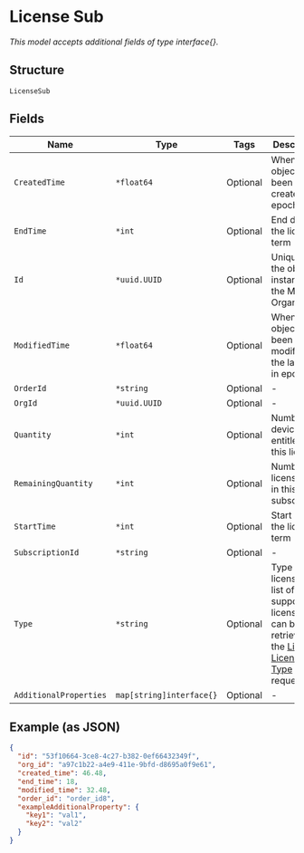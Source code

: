 
# License Sub

*This model accepts additional fields of type interface{}.*

## Structure

`LicenseSub`

## Fields

| Name | Type | Tags | Description |
|  --- | --- | --- | --- |
| `CreatedTime` | `*float64` | Optional | When the object has been created, in epoch |
| `EndTime` | `*int` | Optional | End date of the license term |
| `Id` | `*uuid.UUID` | Optional | Unique ID of the object instance in the Mist Organization |
| `ModifiedTime` | `*float64` | Optional | When the object has been modified for the last time, in epoch |
| `OrderId` | `*string` | Optional | - |
| `OrgId` | `*uuid.UUID` | Optional | - |
| `Quantity` | `*int` | Optional | Number of devices entitled for this license |
| `RemainingQuantity` | `*int` | Optional | Number of licenses left in this subscription |
| `StartTime` | `*int` | Optional | Start date of the license term |
| `SubscriptionId` | `*string` | Optional | - |
| `Type` | `*string` | Optional | Type of license. The list of supported license type can be retrieve with the [List License Type](../../doc/controllers/constants-definitions.md#list-license-types) API request. |
| `AdditionalProperties` | `map[string]interface{}` | Optional | - |

## Example (as JSON)

```json
{
  "id": "53f10664-3ce8-4c27-b382-0ef66432349f",
  "org_id": "a97c1b22-a4e9-411e-9bfd-d8695a0f9e61",
  "created_time": 46.48,
  "end_time": 18,
  "modified_time": 32.48,
  "order_id": "order_id8",
  "exampleAdditionalProperty": {
    "key1": "val1",
    "key2": "val2"
  }
}
```

